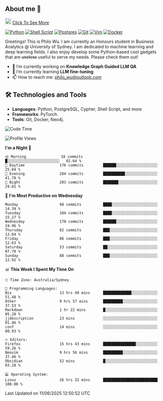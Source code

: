 ## About me 🤗

<a href="#"><img src="https://media.giphy.com/media/hvRJCLFzcasrR4ia7z/giphy.gif" width="20px" height="20px"></a> [Click To See More](https://codeboyphilo.github.io)

[![Python](https://img.shields.io/badge/python-3670A0?style=for-the-badge&logo=python&logoColor=ffdd54)](#)
[![Shell Script](https://img.shields.io/badge/shell_script-%23121011.svg?style=for-the-badge&logo=gnu-bash&logoColor=white)](#)
[![Postgres](https://img.shields.io/badge/postgres-%23316192.svg?style=for-the-badge&logo=postgresql&logoColor=white)](#)
[![Git](https://img.shields.io/badge/git-%23F05033.svg?style=for-the-badge&logo=git&logoColor=white)](#)
[![Vim](https://img.shields.io/badge/VIM-%2311AB00.svg?style=for-the-badge&logo=vim&logoColor=white)](#)
[![Docker](https://img.shields.io/badge/docker-%230db7ed.svg?style=for-the-badge&logo=docker&logoColor=white)](#)

Greetings! This is Philo Wu. I am currently an Honours student in Business Analytics \@ University of Sydney. I am dedicated to machine learning and deep learning fields. I also enjoy develop some Python-based cool gadgets that are ~~useless~~ useful to serve my needs. Please check them out!

- 🔭 I’m currently working on **Knowledge Graph Guided LLM QA**
- 🌱 I’m currently learning **LLM fine-tuning**
- 📫 How to reach me: philo_wu@outlook.com

## 🛠 Technologies and Tools
- **Languages**: Python, PostgreSQL, Cypher, Shell Script, and more
- **Frameworks**: PyTorch.
- **Tools**: Git, Docker, Neo4j.

<!--START_SECTION:waka-->
![Code Time](http://img.shields.io/badge/Code%20Time-780%20hrs%2016%20mins-blue)

![Profile Views](http://img.shields.io/badge/Profile%20Views-0-blue)

**I'm a Night 🦉** 

```text
🌞 Morning                18 commits          █░░░░░░░░░░░░░░░░░░░░░░░░   02.64 % 
🌆 Daytime                176 commits         ██████░░░░░░░░░░░░░░░░░░░   25.84 % 
🌃 Evening                284 commits         ██████████░░░░░░░░░░░░░░░   41.70 % 
🌙 Night                  203 commits         ███████░░░░░░░░░░░░░░░░░░   29.81 % 
```
📅 **I'm Most Productive on Wednesday** 

```text
Monday                   98 commits          ████░░░░░░░░░░░░░░░░░░░░░   14.39 % 
Tuesday                  104 commits         ████░░░░░░░░░░░░░░░░░░░░░   15.27 % 
Wednesday                170 commits         ██████░░░░░░░░░░░░░░░░░░░   24.96 % 
Thursday                 82 commits          ███░░░░░░░░░░░░░░░░░░░░░░   12.04 % 
Friday                   86 commits          ███░░░░░░░░░░░░░░░░░░░░░░   12.63 % 
Saturday                 53 commits          ██░░░░░░░░░░░░░░░░░░░░░░░   07.78 % 
Sunday                   88 commits          ███░░░░░░░░░░░░░░░░░░░░░░   12.92 % 
```


📊 **This Week I Spent My Time On** 

```text
🕑︎ Time Zone: Australia/Sydney

💬 Programming Languages: 
Nix                      13 hrs 40 mins      █████████████░░░░░░░░░░░░   51.48 % 
Other                    9 hrs 57 mins       █████████░░░░░░░░░░░░░░░░   37.53 % 
Markdown                 1 hr 22 mins        █░░░░░░░░░░░░░░░░░░░░░░░░   05.20 % 
jjdescription            23 mins             ░░░░░░░░░░░░░░░░░░░░░░░░░   01.46 % 
conf                     14 mins             ░░░░░░░░░░░░░░░░░░░░░░░░░   00.93 % 

🔥 Editors: 
Firefox                  15 hrs 43 mins      ███████████████░░░░░░░░░░   59.26 % 
Neovim                   9 hrs 56 mins       █████████░░░░░░░░░░░░░░░░   37.46 % 
Obsidian                 52 mins             █░░░░░░░░░░░░░░░░░░░░░░░░   03.28 % 

💻 Operating System: 
Linux                    26 hrs 32 mins      █████████████████████████   100.00 % 
```


 Last Updated on 11/06/2025 12:50:52 UTC
<!--END_SECTION:waka-->
